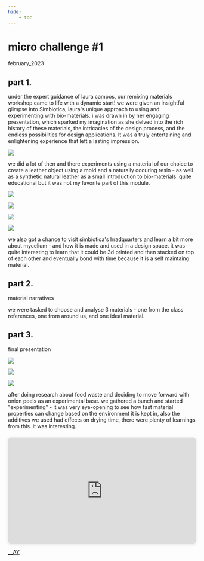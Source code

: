 ```yaml
---
hide:
    - toc
---
```


# micro  challenge #1
february_2023

## part 1.

under the expert guidance of laura campos, our remixing materials workshop came to life with a dynamic start! we were given an insightful glimpse into Simbiotica, laura's unique approach to using and experimenting with bio-materials. i was  drawn in by her engaging presentation, which sparked my imagination as she delved into the rich history of these materials, the intricacies of the design process, and the endless possibilities for design applications. It was a truly entertaining and enlightening experience that left a lasting impression.

![](../images/09_RM/Page1.jpg)

we did a lot of then and there experiments using a material of our choice to create a leather object using a mold and a naturally occuring resin - as well as a synthetic natural leather as a small introduction to bio-materials. quite educational but it was not my favorite part of this module.  

![](../images/09_RM/pic1.jpg)

![](../images/09_RM/Page2.jpg)

![](../images/09_RM/Page3.jpg)

![](../images/09_RM/Page4.jpg)

we also got a chance to visit simbiotica's hradquarters and learn a bit more about mycelium - and how it is made and used in a design space. it was quite interesting to learn that it could be 3d printed and then stacked on top of each other and eventually bond with time because it is a self maintaing material. 

## part 2.

material narratives

we were tasked to choose and analyse 3 materials - one from the class references, one from around us, and one ideal material.

## part 3.

final presentation

![](../images/09_RM/pic3.jpg)

![](../images/09_RM/pic4.jpg)

![](../images/09_RM/pic5.jpg)

after doing research about food waste and deciding to move forward with onion peels as an experimental base. we gathered a bunch and started "experimenting" - it was very eye-opening to see how fast material properties can change based on the environment it is kept in, also the additives we used had effects on drying time, there were plenty of learnings from this. it was interesting.

<div style="position: relative; width: 100%; height: 0; padding-top: 56.2500%;
 padding-bottom: 0; box-shadow: 0 2px 8px 0 rgba(63,69,81,0.16); margin-top: 1.6em; margin-bottom: 0.9em; overflow: hidden;
 border-radius: 8px; will-change: transform;">
  <iframe loading="lazy" style="position: absolute; width: 100%; height: 100%; top: 0; left: 0; border: none; padding: 0;margin: 0;"
    src="https:&#x2F;&#x2F;www.canva.com&#x2F;design&#x2F;DAFadyHe094&#x2F;view?embed" allowfullscreen="allowfullscreen" allow="fullscreen">
  </iframe>
</div>
<a href="https:&#x2F;&#x2F;www.canva.com&#x2F;design&#x2F;DAFadyHe094&#x2F;view?utm_content=DAFadyHe094&amp;utm_campaign=designshare&amp;utm_medium=embeds&amp;utm_source=link" target="_blank" rel="noopener">

__AY